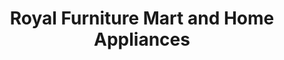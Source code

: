 ---
title: "Royal Furniture Mart and Home Appliances"
url: /kilimanoor/royal-furniture-mart-and-home-appliances/
shop: furniture
---